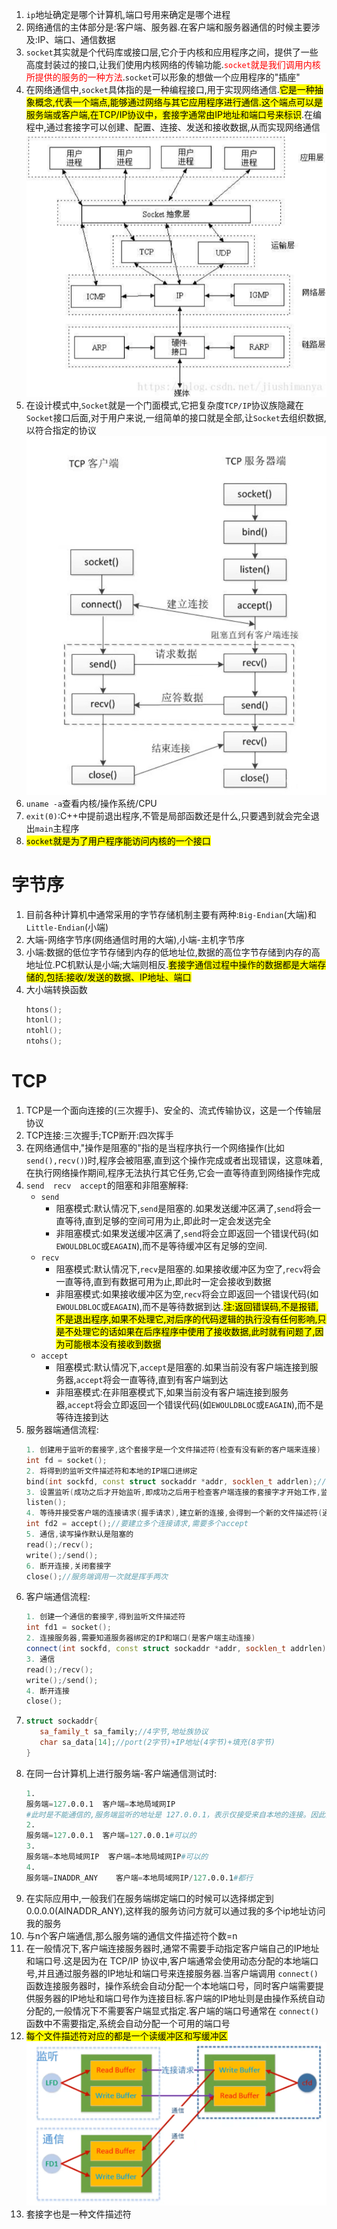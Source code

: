 1. `ip`地址确定是哪个计算机,端口号用来确定是哪个进程
2. 网络通信的主体部分是:客户端、服务器.在客户端和服务器通信的时候主要涉及:IP、端口、通信数据
3. `socket`其实就是个代码库或接口层,它介于内核和应用程序之间，提供了一些高度封装过的接口,让我们使用内核网络的传输功能.<span style="color:red;">`socket`就是我们调用内核所提供的服务的一种方法</span>.`socket`可以形象的想做一个应用程序的"插座"
4. 在网络通信中,`socket`具体指的是一种编程接口,用于实现网络通信.<mark>它是一种抽象概念,代表一个端点,能够通过网络与其它应用程序进行通信.这个端点可以是服务端或客户端,在TCP/IP协议中，套接字通常由IP地址和端口号来标识</mark>.在编程中,通过套接字可以创建、配置、连接、发送和接收数据,从而实现网络通信
   ![](socket接口.png)
5. 在设计模式中,`Socket`就是一个门面模式,它把复杂度`TCP/IP`协议族隐藏在`Socket`接口后面,对于用户来说,一组简单的接口就是全部,让`Socket`去组织数据,以符合指定的协议
   ![](socket.png)
6. `uname -a`查看内核/操作系统/CPU
7. `exit(0)`:C++中提前退出程序,不管是局部函数还是什么,只要遇到就会完全退出`main`主程序
8. <mark>`socket`就是为了用户程序能访问内核的一个接口</mark>
# 字节序
1. 目前各种计算机中通常采用的字节存储机制主要有两种:`Big-Endian`(大端)和`Little-Endian`(小端)
2. 大端-网络字节序(网络通信时用的大端),小端-主机字节序
3. 小端:数据的低位字节存储到内存的低地址位,数据的高位字节存储到内存的高地址位.PC机默认是小端;大端则相反.<mark>套接字通信过程中操作的数据都是大端存储的,包括:接收/发送的数据、IP地址、端口</mark>
4. 大小端转换函数
   ```C++
   htons();
   htonl();
   ntohl();
   ntohs();
   ```
# TCP
1. TCP是一个面向连接的(三次握手)、安全的、流式传输协议，这是一个传输层协议
2. TCP连接:三次握手;TCP断开:四次挥手
3. 在网络通信中,"操作是阻塞的"指的是当程序执行一个网络操作(比如`send(),recv()`)时,程序会被阻塞,直到这个操作完成或者出现错误，这意味着,在执行网络操作期间,程序无法执行其它任务,它会一直等待直到网络操作完成
4. `send  recv  accept`的阻塞和非阻塞解释:
   * `send`
     - 阻塞模式:默认情况下,`send`是阻塞的.如果发送缓冲区满了,`send`将会一直等待,直到足够的空间可用为止,即此时一定会发送完全
     - 非阻塞模式:如果发送缓冲区满了,`send`将会立即返回一个错误代码(如`EWOULDBLOC`或`EAGAIN`),而不是等待缓冲区有足够的空间.
   * `recv`
     - 阻塞模式:默认情况下,`recv`是阻塞的.如果接收缓冲区为空了,`recv`将会一直等待,直到有数据可用为止,即此时一定会接收到数据
     - 非阻塞模式:如果接收缓冲区为空,`recv`将会立即返回一个错误代码(如`EWOULDBLOC`或`EAGAIN`),而不是等待数据到达.<mark>注:返回错误码,不是报错,不是退出程序,如果不处理它,对后序的代码逻辑的执行没有任何影响,只是不处理它的话如果在后序程序中使用了接收数据,此时就有问题了,因为可能根本没有接收到数据</mark>
   * `accept`
     - 阻塞模式:默认情况下,`accept`是阻塞的.如果当前没有客户端连接到服务器,`accept`将会一直等待,直到有客户端到达
     - 非阻塞模式:在非阻塞模式下,如果当前没有客户端连接到服务器,`accept`将会立即返回一个错误代码(如`EWOULDBLOC`或`EAGAIN`),而不是等待连接到达
5. 服务器端通信流程:
   ```C++
   1. 创建用于监听的套接字,这个套接字是一个文件描述符(检查有没有新的客户端来连接)
   int fd = socket();
   2. 将得到的监听文件描述符和本地的IP端口进绑定
   bind(int sockfd, const struct sockaddr *addr, socklen_t addrlen);//将sockfd与sockaddr结构体中的addr的IP和端口绑定
   3. 设置监听(成功之后才开始监听,即成功之后用于检查客户端连接的套接字才开始工作,监听的是客户端的连接)
   listen();
   4. 等待并接受客户端的连接请求(握手请求),建立新的连接,会得到一个新的文件描述符(通信的,第一步那个是监听的文件描述符),没有新连接(握手)请求就阻塞
   int fd2 = accept();//要建立多个连接请求,需要多个accept
   5. 通信,读写操作默认是阻塞的
   read();/recv();
   write();/send();
   6. 断开连接,关闭套接字
   close();//服务端调用一次就是挥手两次
   ```
6. 客户端通信流程:
   ```C++
   1. 创建一个通信的套接字,得到监听文件描述符
   int fd1 = socket();
   2. 连接服务器,需要知道服务器绑定的IP和端口(是客户端主动连接)
   connect(int sockfd, const struct sockaddr *addr, socklen_t addrlen);//客户端在调用connect()后会自动随机给客户端程序绑定一个未被占用的端口和此客户端的IP地址,因此在这不需要显式给客户端分配IP和PORT,addr中给定的是服务器的IP和PORT
   3. 通信
   read();/recv();
   write();/send();
   4. 断开连接
   close();
   ```
7. 
   ```C++
   struct sockaddr{
      sa_family_t sa_family;//4字节,地址族协议
      char sa_data[14];//port(2字节)+IP地址(4字节)+填充(8字节)
   }
   ```
8. 在同一台计算机上进行服务端-客户端通信测试时:
   ```s
   1. 
   服务端=127.0.0.1  客户端=本地局域网IP    
   #此时是不能通信的,服务端监听的地址是 127.0.0.1，表示仅接受来自本地的连接。因此，如果客户端尝试使用局域网IP地址连接，连接请求将被拒绝，导致连接失败
   2. 
   服务端=127.0.0.1  客户端=127.0.0.1#可以的
   3.
   服务端=本地局域网IP  客户端=本地局域网IP#可以的
   4.
   服务端=INADDR_ANY    客户端=本地局域网IP/127.0.0.1#都行
   ```
9.  在实际应用中,一般我们在服务端绑定端口的时候可以选择绑定到0.0.0.0(AINADDR_ANY),这样我的服务访问方就可以通过我的多个ip地址访问我的服务
10. 与n个客户端通信,那么服务端的通信文件描述符个数=n
11. 在一般情况下,客户端连接服务器时,通常不需要手动指定客户端自己的IP地址和端口号.这是因为在 TCP/IP 协议中,客户端通常会使用动态分配的本地端口号,并且通过服务器的IP地址和端口号来连接服务器.当客户端调用 `connect()` 函数连接服务器时，操作系统会自动分配一个本地端口号，同时客户端需要提供服务器的IP地址和端口号作为连接目标.客户端的IP地址则是由操作系统自动分配的,一般情况下不需要客户端显式指定.客户端的端口号通常在 `connect()` 函数中不需要指定,系统会自动分配一个可用的端口号
12. <mark>每个文件描述符对应的都是一个读缓冲区和写缓冲区</mark>
    ![](socket缓冲区.png)
13. 套接字也是一种文件描述符
